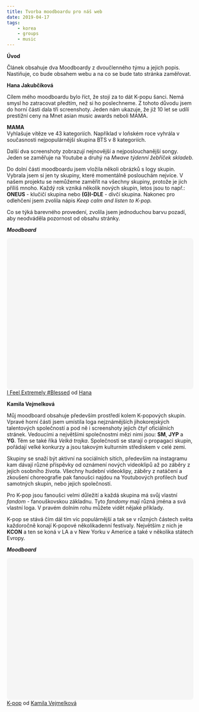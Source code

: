 ```yaml
---
title: Tvorba moodboardu pro náš web
date: 2019-04-17
tags: 
    - korea
    - groups
    - music
---
```

**Úvod**

Článek obsahuje dva Moodboardy z dvoučlenného týmu a jejich popis. Nastiňuje, co bude obsahem webu a na co se bude tato stránka zaměřovat.

**Hana Jakubčíková**

Cílem mého moodboardu bylo říct, že stojí za to dát K-popu šanci. Nemá smysl ho zatracovat předtím, než si ho poslechneme. 
Z tohoto důvodu jsem do horní části dala tři screenshoty. Jeden nám ukazuje, že již 10 let se udílí prestižní ceny 
na Mnet asian music awards neboli MAMA. 

**MAMA**<br>
Vyhlašuje vítěze ve 43 kategoriích. Například v loňském roce vyhrála v současnosti nejpopulárnější skupina BTS v 8 kategoriích.

Další dva screenshoty zobrazují nejnovější a nejposlouchanější songy. Jeden se zaměřuje na Youtube a druhý 
na *Mwave týdenní žebříček skladeb.*

Do dolní části moodboardu jsem vložila několi obrázků s logy skupin. Vybrala jsem si jen ty skupiny, které momentálně poslouchám nejvíce.
 V našem projektu se nemůžeme zaměřit na všechny skupiny, protože je jich příliš mnoho. Každý rok vzniká několik nových skupin, letos jsou 
 to např.: **ONEUS** - klučičí skupina nebo **(G)I-DLE** - dívčí skupina. Nakonec pro odlehčení jsem zvolila nápis 
 *Keep calm and listen to K-pop.*

Co se týká barevného provedení, zvolila jsem jednoduchou barvu pozadí, aby neodváděla pozornost od obsahu stránky.

***Moodboard***

<div class="canva-embed" data-design-id="DADXMuyN3EI" data-height-ratio="0.8000" style="padding:80.0000% 5px 5px 5px;background:rgba(0,0,0,0.03);border-radius:8px;"></div><script async src="https:&#x2F;&#x2F;sdk.canva.com&#x2F;v1&#x2F;embed.js"></script><a href="https:&#x2F;&#x2F;www.canva.com&#x2F;design&#x2F;DADXMuyN3EI&#x2F;view?utm_content=DADXMuyN3EI&amp;utm_campaign=designshare&amp;utm_medium=embeds&amp;utm_source=link" target="_blank" rel="noopener">I Feel Extremely #Blessed</a> od <a href="https:&#x2F;&#x2F;www.canva.com&#x2F;HanaJakubcikova?utm_campaign=designshare&amp;utm_medium=embeds&amp;utm_source=link" target="_blank" rel="noopener">Hana</a>

**Kamila Vejmelková**

Můj moodboard obsahuje především prostředí kolem K-popových skupin. Vpravé horní části jsem umístila loga nejznámějších jihokorejských talentových společností a pod ně i screenshoty jejich čtyř oficiálních stránek. Vedoucími a největšími společnostmi mězi nimi jsou: **SM**, **JYP** a **YG**. Těm se také říká *Velká trojka*. Společnosti se starají o propagaci skupin, pořádají velké konkurzy a jsou takovým kulturním střediskem v celé zemi.

Skupiny se snaží být aktivní na sociálních sítích, především na instagramu kam dávají různé příspěvky od oznámení nových videoklipů až po záběry z jejich osobního života. Všechny hudební videoklipy, záběry z natáčení a zkoušení choreografie pak fanoušci najdou na Youtubových profilech buď samotných skupin, nebo jejich společností.

Pro K-pop jsou fanoušci velmi důležití a každá skupina má svůj vlastní *fandom* - fanouškovskou základnu. Tyto *fandomy* mají různá jména a svá vlastní loga. V pravém dolním rohu můžete vidět nějaké příklady.

K-pop se stává čím dál tím víc populárnější a tak se v různých částech světa každoročně konají K-popové několikadenní festivaly. Největším z nich je **KCON** a ten se koná v LA a v New Yorku v Americe a také v několika státech Evropy.

***Moodboard***

<div class="canva-embed" data-design-id="DADXYWwqXlA" data-height-ratio="0.7500" style="padding:75.0000% 5px 5px 5px;background:rgba(0,0,0,0.03);border-radius:8px;"></div><script async src="https:&#x2F;&#x2F;sdk.canva.com&#x2F;v1&#x2F;embed.js"></script><a href="https:&#x2F;&#x2F;www.canva.com&#x2F;design&#x2F;DADXYWwqXlA&#x2F;view?utm_content=DADXYWwqXlA&amp;utm_campaign=designshare&amp;utm_medium=embeds&amp;utm_source=link" target="_blank" rel="noopener">K-pop</a> od <a href="https:&#x2F;&#x2F;www.canva.com&#x2F;kamilavejmelkova?utm_campaign=designshare&amp;utm_medium=embeds&amp;utm_source=link" target="_blank" rel="noopener">Kamila Vejmelková</a>